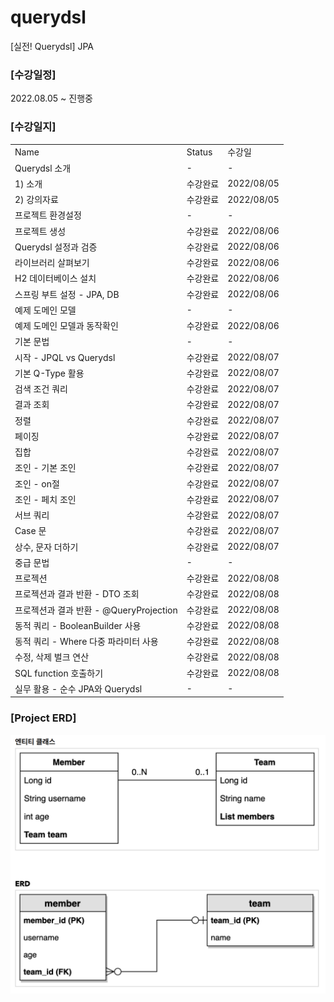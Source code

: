 # querydsl
[실전! Querydsl] JPA

### [수강일정]
2022.08.05 ~ 진행중 
   
### [수강일지]
| | | |
|-|-|-|
|Name|Status|수강일|
|Querydsl 소개|-|-|
|1) 소개|수강완료|2022/08/05|
|2) 강의자료|수강완료|2022/08/05|
|프로젝트 환경설정|-|-|
|프로젝트 생성|수강완료|2022/08/06|
|Querydsl 설정과 검증|수강완료|2022/08/06|
|라이브러리 살펴보기|수강완료|2022/08/06|
|H2 데이터베이스 설치|수강완료|2022/08/06|
|스프링 부트 설정 - JPA, DB|수강완료|2022/08/06|
|예제 도메인 모델|-|-|
|예제 도메인 모델과 동작확인|수강완료|2022/08/06|
|기본 문법|-|-|
|시작 - JPQL vs Querydsl|수강완료|2022/08/07|
|기본 Q-Type 활용|수강완료|2022/08/07|
|검색 조건 쿼리|수강완료|2022/08/07|
|결과 조회|수강완료|2022/08/07|
|정렬|수강완료|2022/08/07|
|페이징|수강완료|2022/08/07|
|집합|수강완료|2022/08/07|
|조인 - 기본 조인|수강완료|2022/08/07|
|조인 - on절|수강완료|2022/08/07|
|조인 - 페치 조인|수강완료|2022/08/07|
|서브 쿼리|수강완료|2022/08/07|
|Case 문|수강완료|2022/08/07|
|상수, 문자 더하기|수강완료|2022/08/07|
|중급 문법|-|-|
|프로젝션|수강완료|2022/08/08|
|프로젝션과 결과 반환 - DTO 조회|수강완료|2022/08/08|
|프로젝션과 결과 반환 - @QueryProjection|수강완료|2022/08/08|
|동적 쿼리 - BooleanBuilder 사용|수강완료|2022/08/08|
|동적 쿼리 - Where 다중 파라미터 사용|수강완료|2022/08/08|
|수정, 삭제 벌크 연산|수강완료|2022/08/08|
|SQL function 호출하기|수강완료|2022/08/08|
|실무 활용 - 순수 JPA와 Querydsl|-|-|


### [Project ERD]
![IMAGES](ERD.png)
